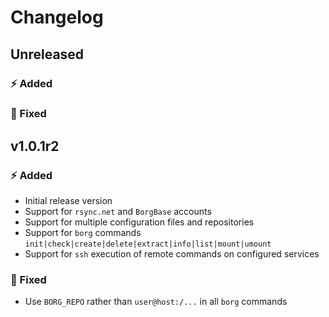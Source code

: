 # Changelog

## Unreleased

### ⚡️ Added

### 🐞 Fixed

## v1.0.1r2

### ⚡️ Added

- Initial release version
- Support for `rsync.net` and `BorgBase` accounts
- Support for multiple configuration files and repositories
- Support for `borg` commands `init|check|create|delete|extract|info|list|mount|umount`
- Support for `ssh` execution of remote commands on configured services

### 🐞 Fixed

- Use `BORG_REPO` rather than `user@host:/...` in all `borg` commands
